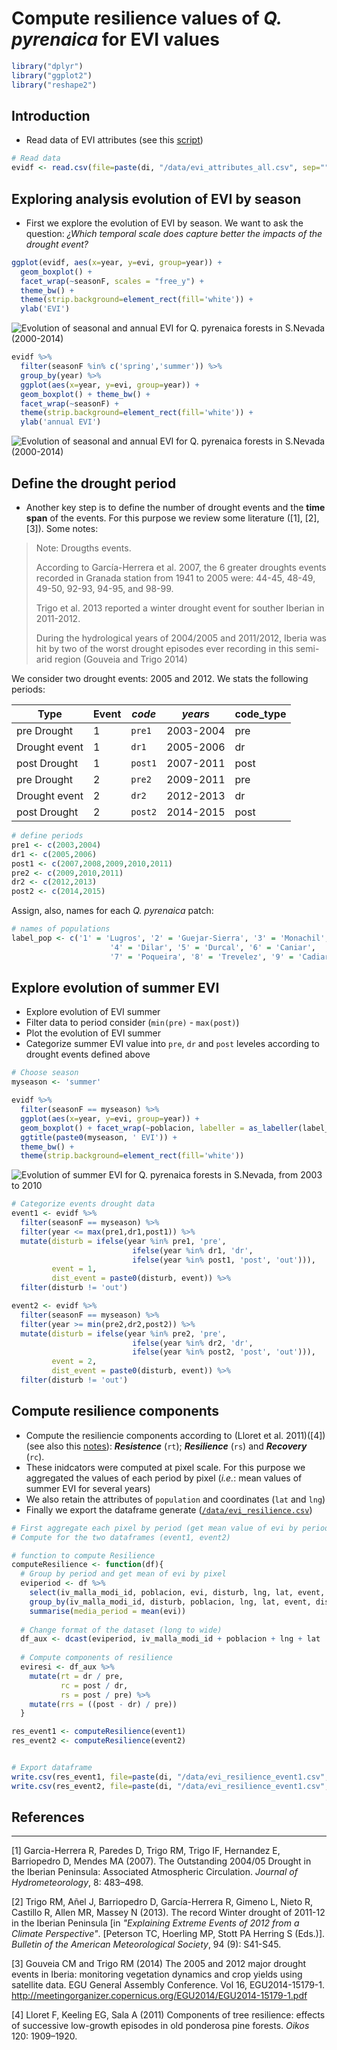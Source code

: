 Compute resilience values of *Q. pyrenaica* for EVI values
==========================================================

``` r
library("dplyr")
library("ggplot2")
library("reshape2")
```

Introduction
------------

-   Read data of EVI attributes (see this [script](/analysis/prepare_evi_data.md))

``` r
# Read data
evidf <- read.csv(file=paste(di, "/data/evi_attributes_all.csv", sep=""), header = TRUE, sep = ',')
```

Exploring analysis evolution of EVI by season
---------------------------------------------

-   First we explore the evolution of EVI by season. We want to ask the question: *¿Which temporal scale does capture better the impacts of the drought event?*

``` r
ggplot(evidf, aes(x=year, y=evi, group=year)) + 
  geom_boxplot() + 
  facet_wrap(~seasonF, scales = "free_y") + 
  theme_bw() + 
  theme(strip.background=element_rect(fill='white')) + 
  ylab('EVI')
```

![Evolution of seasonal and annual EVI for Q. pyrenaica forests in S.Nevada (2000-2014)](compute_resilience_files/figure-markdown_github/unnamed-chunk-2-1.png)

``` r
evidf %>% 
  filter(seasonF %in% c('spring','summer')) %>% 
  group_by(year) %>% 
  ggplot(aes(x=year, y=evi, group=year)) +
  geom_boxplot() + theme_bw() + 
  facet_wrap(~seasonF) +
  theme(strip.background=element_rect(fill='white')) + 
  ylab('annual EVI')
```

![Evolution of seasonal and annual EVI for Q. pyrenaica forests in S.Nevada (2000-2014)](compute_resilience_files/figure-markdown_github/unnamed-chunk-2-2.png)

Define the drought period
-------------------------

-   Another key step is to define the number of drought events and the **time span** of the events. For this purpose we review some literature ([1], [2], [3]). Some notes:

> Note: Drougths events.
>
> According to García-Herrera et al. 2007, the 6 greater droughts events recorded in Granada station from 1941 to 2005 were: 44-45, 48-49, 49-50, 92-93, 94-95, and 98-99.
>
> Trigo et al. 2013 reported a winter drought event for souther Iberian in 2011-2012.
>
> During the hydrological years of 2004/2005 and 2011/2012, Iberia was hit by two of the worst drought episodes ever recording in this semi-arid region (Gouveia and Trigo 2014)

We consider two drought events: 2005 and 2012. We stats the following periods:

| **Type**      | Event | *code*  | *years*   | code\_type |
|---------------|-------|---------|-----------|------------|
| pre Drought   | 1     | `pre1`  | 2003-2004 | pre        |
| Drought event | 1     | `dr1`   | 2005-2006 | dr         |
| post Drought  | 1     | `post1` | 2007-2011 | post       |
| pre Drought   | 2     | `pre2`  | 2009-2011 | pre        |
| Drought event | 2     | `dr2`   | 2012-2013 | dr         |
| post Drought  | 2     | `post2` | 2014-2015 | post       |

``` r
# define periods 
pre1 <- c(2003,2004)
dr1 <- c(2005,2006)
post1 <- c(2007,2008,2009,2010,2011)
pre2 <- c(2009,2010,2011)
dr2 <- c(2012,2013)
post2 <- c(2014,2015)
```

Assign, also, names for each *Q. pyrenaica* patch:

``` r
# names of populations
label_pop <- c('1' = 'Lugros', '2' = 'Guejar-Sierra', '3' = 'Monachil',
                      '4' = 'Dilar', '5' = 'Durcal', '6' = 'Caniar', 
                      '7' = 'Poqueira', '8' = 'Trevelez', '9' = 'Cadiar')
```

Explore evolution of summer EVI
-------------------------------

-   Explore evolution of EVI summer
-   Filter data to period consider (`min(pre)` - `max(post)`)
-   Plot the evolution of EVI summer
-   Categorize summer EVI value into `pre`, `dr` and `post` leveles according to drought events defined above

``` r
# Choose season
myseason <- 'summer'

evidf %>%
  filter(seasonF == myseason) %>% 
  ggplot(aes(x=year, y=evi, group=year)) + 
  geom_boxplot() + facet_wrap(~poblacion, labeller = as_labeller(label_pop)) + 
  ggtitle(paste0(myseason, ' EVI')) + 
  theme_bw() + 
  theme(strip.background=element_rect(fill='white'))
```

![Evolution of summer EVI for Q. pyrenaica forests in S.Nevada, from 2003 to 2010](compute_resilience_files/figure-markdown_github/unnamed-chunk-5-1.png)

``` r
# Categorize events drought data 
event1 <- evidf %>%
  filter(seasonF == myseason) %>% 
  filter(year <= max(pre1,dr1,post1)) %>% 
  mutate(disturb = ifelse(year %in% pre1, 'pre', 
                           ifelse(year %in% dr1, 'dr',
                           ifelse(year %in% post1, 'post', 'out'))),
         event = 1,
         dist_event = paste0(disturb, event)) %>%
  filter(disturb != 'out') 

event2 <- evidf %>%
  filter(seasonF == myseason) %>% 
  filter(year >= min(pre2,dr2,post2)) %>% 
  mutate(disturb = ifelse(year %in% pre2, 'pre', 
                           ifelse(year %in% dr2, 'dr',
                           ifelse(year %in% post2, 'post', 'out'))),
         event = 2,
         dist_event = paste0(disturb, event)) %>%
  filter(disturb != 'out') 
```

Compute resilience components
-----------------------------

-   Compute the resiliencie components according to (Lloret et al. 2011)([4]) (see also this [notes](/man/notes_drought_in.md)): ***Resistence*** (`rt`); ***Resilience*** (`rs`) and ***Recovery*** (`rc`).
-   These inidcators were computed at pixel scale. For this purpose we aggregated the values of each period by pixel (*i.e.*: mean values of summer EVI for several years)
-   We also retain the attributes of `population` and coordinates (`lat` and `lng`)
-   Finally we export the dataframe generate ([`/data/evi_resilience.csv`](/data/evi_resilience.csv))

``` r
# First aggregate each pixel by period (get mean value of evi by period) 
# Compute for the two dataframes (event1, event2)

# function to compute Resilience 
computeResilience <- function(df){ 
  # Group by period and get mean of evi by pixel
  eviperiod <- df %>%
    select(iv_malla_modi_id, poblacion, evi, disturb, lng, lat, event, dist_event) %>%
    group_by(iv_malla_modi_id, disturb, poblacion, lng, lat, event, dist_event) %>% 
    summarise(media_period = mean(evi))
  
  # Change format of the dataset (long to wide)
  df_aux <- dcast(eviperiod, iv_malla_modi_id + poblacion + lng + lat  ~ disturb, value.var = 'media_period')
  
  # Compute components of resilience 
  eviresi <- df_aux %>% 
    mutate(rt = dr / pre,
           rc = post / dr,
           rs = post / pre) %>%
    mutate(rrs = ((post - dr) / pre))
  } 

res_event1 <- computeResilience(event1)
res_event2 <- computeResilience(event2)


# Export dataframe
write.csv(res_event1, file=paste(di, "/data/evi_resilience_event1.csv", sep=""), row.names = FALSE)
write.csv(res_event2, file=paste(di, "/data/evi_resilience_event1.csv", sep=""), row.names = FALSE)
```

References
----------

-   -   -   -   

[1] Garcia-Herrera R, Paredes D, Trigo RM, Trigo IF, Hernandez E, Barriopedro D, Mendes MA (2007). The Outstanding 2004/05 Drought in the Iberian Peninsula: Associated Atmospheric Circulation. *Journal of Hydrometeorology*, 8: 483–498.

[2] Trigo RM, Añel J, Barriopedro D, García-Herrera R, Gimeno L, Nieto R, Castillo R, Allen MR, Massey N (2013). The record Winter drought of 2011-12 in the Iberian Peninsula \[in *"Explaining Extreme Events of 2012 from a Climate Perspective"*. \[Peterson TC, Hoerling MP, Stott PA Herring S (Eds.)\]. *Bulletin of the American Meteorological Society*, 94 (9): S41-S45.

[3] Gouveia CM and Trigo RM (2014) The 2005 and 2012 major drought events in Iberia: monitoring vegetation dynamics and crop yields using satellite data. EGU General Assembly Conference. Vol 16, EGU2014-15179-1. <http://meetingorganizer.copernicus.org/EGU2014/EGU2014-15179-1.pdf>

[4] Lloret F, Keeling EG, Sala A (2011) Components of tree resilience: effects of successive low-growth episodes in old ponderosa pine forests. *Oikos* 120: 1909–1920.

